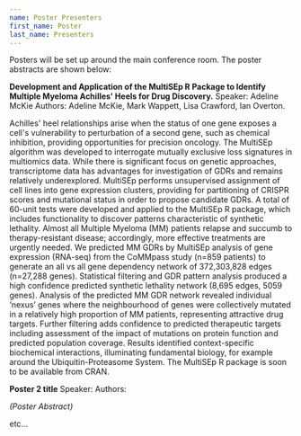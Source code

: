 ```yaml
---
name: Poster Presenters
first_name: Poster
last_name: Presenters
---
```


Posters will be set up around the main conference room. The poster abstracts are shown below:

**Development and Application of the MultiSEp R Package to Identify Multiple Myeloma  Achilles' Heels for Drug Discovery.**
Speaker: Adeline McKie
Authors: Adeline McKie, Mark Wappett, Lisa Crawford, Ian Overton.

Achilles' heel relationships arise when the status of one gene exposes a cell's vulnerability to perturbation of a second gene, such as chemical inhibition, providing opportunities for precision oncology. The MultiSEp algorithm was developed to interrogate mutually exclusive loss signatures in multiomics data. While there is significant focus on genetic approaches, transcriptome data has advantages for investigation of GDRs and remains relatively underexplored. MultiSEp performs unsupervised assignment of cell lines into gene expression clusters, providing for partitioning of CRISPR scores and mutational status in order to propose candidate GDRs. A total of 60-unit tests were developed and applied to the MultiSEp R package, which includes functionality to discover patterns characteristic of synthetic lethality. Almost all Multiple Myeloma (MM) patients relapse and succumb to therapy-resistant disease; accordingly, more effective treatments are urgently needed.  We predicted MM GDRs by MultiSEp analysis of gene expression (RNA-seq) from the CoMMpass study (n=859 patients) to generate an all vs all gene dependency network of 372,303,828 edges (n=27,288 genes). Statistical filtering and GDR pattern analysis produced a high confidence predicted synthetic lethality network (8,695 edges, 5059 genes). Analysis of the predicted MM GDR network revealed individual ‘nexus’ genes where the neighbourhood of genes were collectively mutated in a relatively high proportion of MM patients, representing attractive drug targets. Further filtering adds confidence to predicted therapeutic targets including assessment of the impact of mutations on protein function and predicted population coverage. Results identified context-specific biochemical interactions, illuminating fundamental biology, for example around the Ubiquitin-Proteasome System. The MultiSEp R package is soon to be available from CRAN.

**Poster 2 title**
Speaker:
Authors:

*(Poster Abstract)*

etc...

